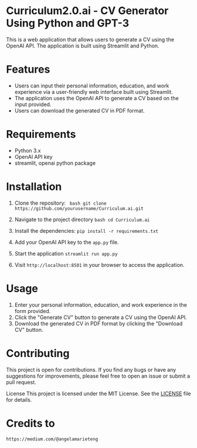 # Curriculum2.0.ai - CV Generator Using Python and GPT-3

This is a web application that allows users to generate a CV using the OpenAI API. The application is built using Streamlit and Python.

# Features
- Users can input their personal information, education, and work experience via a user-friendly web interface built using Streamlit.
- The application uses the OpenAI API to generate a CV based on the input provided.
- Users can download the generated CV in PDF format.

# Requirements
- Python 3.x
- OpenAI API key
- streamlit, openai python package

# Installation
1. Clone the repository:
  ` bash git clone https://github.com/yourusername/Curriculum.ai.git`
  
2. Navigate to the project directory
  `bash cd Curriculum.ai`
  
3. Install the dependencies:
  `pip install -r requirements.txt`
  
4. Add your OpenAI API key to the `app.py` file.
5. Start the application
  `streamlit run app.py`
  
6. Visit `http://localhost:8501` in your browser to access the application.

# Usage
1. Enter your personal information, education, and work experience in the form provided.
2. Click the "Generate CV" button to generate a CV using the OpenAI API.
3. Download the generated CV in PDF format by clicking the "Download CV" button.
 
# Contributing
This project is open for contributions. If you find any bugs or have any suggestions for improvements, please feel free to open an issue or submit a pull request.

License
This project is licensed under the MIT License. See the <u>LICENSE</u> file for details.
  
# Credits to
`https://medium.com/@angelamarieteng`



